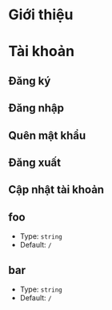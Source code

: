 # Giới thiệu
# Tài khoản

## Đăng ký 

## Đăng nhập

## Quên mật khẩu

## Đăng xuất

## Cập nhật tài khoản



## foo

- Type: `string`
- Default: `/`

## bar

- Type: `string`
- Default: `/`
